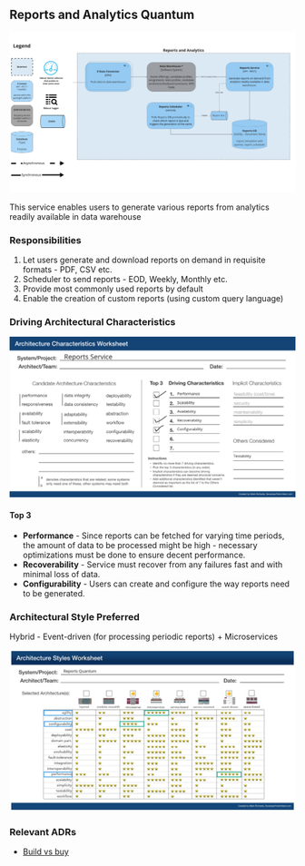 ## Reports and Analytics Quantum

![Image](../diagrams/quanta/Reports-quanta.jpg)

This service enables users to generate various reports from analytics readily available in data warehouse

### Responsibilities

1. Let users generate and download reports on demand in requisite formats - PDF, CSV etc.
2. Scheduler to send reports - EOD, Weekly, Monthly etc.
3. Provide most commonly used reports by default
4. Enable the creation of custom reports (using custom query language)

### Driving Architectural Characteristics

![Image](../images/reports-quantum-worksheet.png)

#### Top 3

- **Performance** - Since reports can be fetched for varying time periods, the amount of data to be processed might be high - necessary optimizations must be done to ensure decent performance.
- **Recoverability** - Service must recover from any failures fast and with minimal loss of data.
- **Configurability** - Users can create and configure the way reports need to be generated.

### Architectural Style Preferred

Hybrid - Event-driven (for processing periodic reports) + Microservices

![Image](../images/report-quantum-arch-characteristics.jpg)

### Relevant ADRs
- [Build vs buy](../ADRs/003.adr-build-vs-buy.md)
